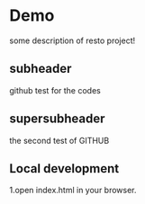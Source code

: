 # Demo

some description of resto project!

## subheader

github test for the codes

## supersubheader

the second test of GITHUB

## Local development

1.open index.html in your browser.
